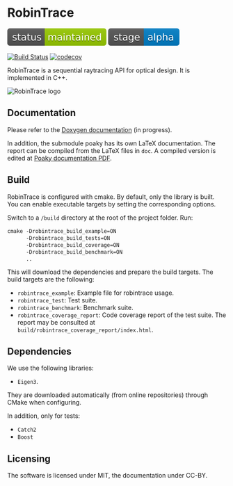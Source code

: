 # RobinTrace

![status](https://raw.githubusercontent.com/thomashoullier/badges/master/status-maintained.svg)
![stage](https://raw.githubusercontent.com/thomashoullier/badges/master/stage-alpha.svg)

[![Build Status](https://drone.git-or-miss.com/api/badges/thomashoullier/robintrace/status.svg)](https://drone.git-or-miss.com/thomashoullier/robintrace)
[![codecov](https://codecov.io/gh/thomashoullier/robintrace/branch/master/graph/badge.svg?token=YNL10VWFW2)](https://codecov.io/gh/thomashoullier/robintrace)

RobinTrace is a sequential raytracing API for optical design.
It is implemented in C++.

<img src="doc/images/robintrace-logo.png" alt="RobinTrace logo" width="256"/>

## Documentation
Please refer to the [Doxygen documentation](https://thomashoullier.github.io/robintrace/index.html) (in progress).

In addition, the submodule poaky has its own LaTeX documentation.
The report can be compiled from the LaTeX files in `doc`. A compiled version is
edited at [Poaky documentation
PDF](https://thomashoullier.com/writeups/robintrace-poaky/robintrace-poaky.html).

## Build
RobinTrace is configured with cmake. By default, only the library is built.
You can enable executable targets by setting the corresponding options.

Switch to a `/build` directory at the root of the project folder. Run:

```shell
cmake -Drobintrace_build_example=ON
      -Drobintrace_build_tests=ON
      -Drobintrace_build_coverage=ON
      -Drobintrace_build_benchmark=ON
      ..
```

This will download the dependencies and prepare the build targets.
The build targets are the following:

* `robintrace_example`: Example file for robintrace usage.
* `robintrace_test`: Test suite.
* `robintrace_benchmark`: Benchmark suite.
* `robintrace_coverage_report`: Code coverage report of the test suite. The
  report may be consulted at `build/robintrace_coverage_report/index.html`.

## Dependencies
We use the following libraries:
* `Eigen3`.

They are downloaded automatically (from online repositories)
through CMake when configuring.

In addition, only for tests:
* `Catch2`
* `Boost`

## Licensing
The software is licensed under MIT, the documentation under CC-BY.
